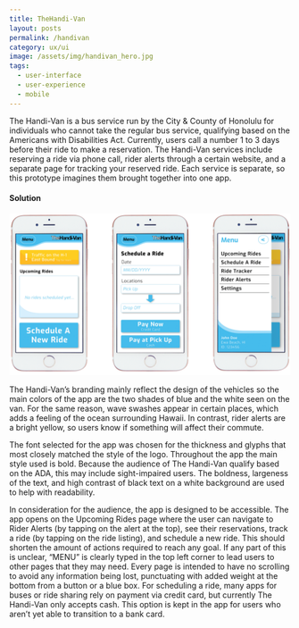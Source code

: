 ```yaml
---
title: TheHandi-Van
layout: posts
permalink: /handivan
category: ux/ui
image: /assets/img/handivan_hero.jpg
tags:
  - user-interface
  - user-experience
  - mobile
---
```

The Handi-Van is a bus service run by the City & County of Honolulu for individuals who
cannot take the regular bus service, qualifying based on the Americans with Disabilities
Act. Currently, users call a number 1 to 3 days before their ride to make a reservation.
The Handi-Van services include reserving a ride via phone call, rider alerts through a
certain website, and a separate page for tracking your reserved ride. Each service is
separate, so this prototype imagines them brought together into one app.

#### Solution

![](/assets/img/handivan_design.png)

The Handi-Van’s branding mainly reflect the design of the
vehicles so the main colors of the app are the two shades of
blue and the white seen on the van. For the same reason, wave
swashes appear in certain places, which adds a feeling of the
ocean surrounding Hawaii. In contrast, rider alerts are a bright
yellow, so users know if something will affect their commute.

The font selected for the app was chosen for the thickness
and glyphs that most closely matched the style of the logo.
Throughout the app the main style used is bold. Because the
audience of The Handi-Van qualify based on the ADA, this may
include sight-impaired users. The boldness, largeness of the text,
and high contrast of black text on a white background are used
to help with readability.

In consideration for the audience, the app is designed to be
accessible. The app opens on the Upcoming Rides page where
the user can navigate to Rider Alerts (by tapping on the alert
at the top), see their reservations, track a ride (by tapping on
the ride listing), and schedule a new ride. This should shorten
the amount of actions required to reach any goal. If any part
of this is unclear, “MENU” is clearly typed in the top left corner
to lead users to other pages that they may need. Every page is
intended to have no scrolling to avoid any information being
lost, punctuating with added weight at the bottom from a
button or a blue box. For scheduling a ride, many apps for buses
or ride sharing rely on payment via credit card, but currently The
Handi-Van only accepts cash. This option is kept in the app for
users who aren’t yet able to transition to a bank card.